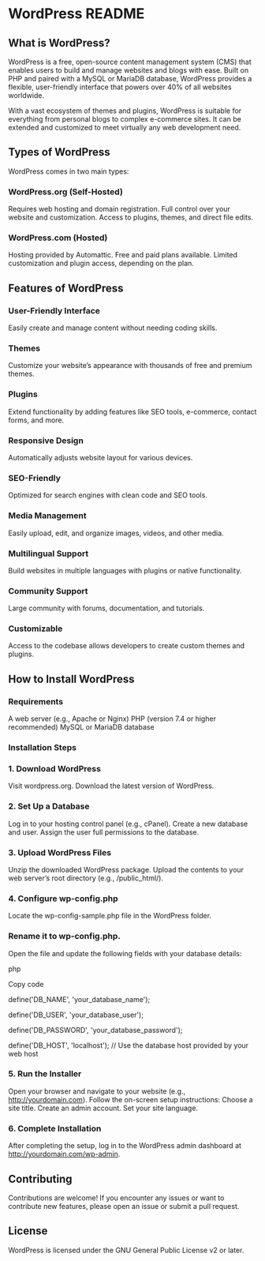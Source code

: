 # WordPress README
## What is WordPress?
WordPress is a free, open-source content management system (CMS) that enables users to build and manage websites and blogs with ease. Built on PHP and paired with a MySQL or MariaDB database, WordPress provides a flexible, user-friendly interface that powers over 40% of all websites worldwide.

With a vast ecosystem of themes and plugins, WordPress is suitable for everything from personal blogs to complex e-commerce sites. It can be extended and customized to meet virtually any web development need.

## Types of WordPress
WordPress comes in two main types:

### WordPress.org (Self-Hosted)

Requires web hosting and domain registration.
Full control over your website and customization.
Access to plugins, themes, and direct file edits.
### WordPress.com (Hosted)

Hosting provided by Automattic.
Free and paid plans available.
Limited customization and plugin access, depending on the plan.
## Features of WordPress
### User-Friendly Interface
Easily create and manage content without needing coding skills.

### Themes
Customize your website’s appearance with thousands of free and premium themes.

### Plugins
Extend functionality by adding features like SEO tools, e-commerce, contact forms, and more.

### Responsive Design
Automatically adjusts website layout for various devices.

### SEO-Friendly
Optimized for search engines with clean code and SEO tools.

### Media Management
Easily upload, edit, and organize images, videos, and other media.

### Multilingual Support
Build websites in multiple languages with plugins or native functionality.

### Community Support
Large community with forums, documentation, and tutorials.

### Customizable
Access to the codebase allows developers to create custom themes and plugins.

## How to Install WordPress
### Requirements
A web server (e.g., Apache or Nginx)
PHP (version 7.4 or higher recommended)
MySQL or MariaDB database
### Installation Steps
### 1. Download WordPress
Visit wordpress.org.
Download the latest version of WordPress.
### 2. Set Up a Database
Log in to your hosting control panel (e.g., cPanel).
Create a new database and user. Assign the user full permissions to the database.
### 3. Upload WordPress Files
Unzip the downloaded WordPress package.
Upload the contents to your web server’s root directory (e.g., /public_html/).
### 4. Configure wp-config.php
Locate the wp-config-sample.php file in the WordPress folder.

### Rename it to wp-config.php.

Open the file and update the following fields with your database details:

php

Copy code

define('DB_NAME', 'your_database_name');

define('DB_USER', 'your_database_user');

define('DB_PASSWORD', 'your_database_password');

define('DB_HOST', 'localhost'); // Use the database host provided by your web host

### 5. Run the Installer
Open your browser and navigate to your website (e.g., http://yourdomain.com).
Follow the on-screen setup instructions:
Choose a site title.
Create an admin account.
Set your site language.
### 6. Complete Installation
After completing the setup, log in to the WordPress admin dashboard at http://yourdomain.com/wp-admin.
## Contributing
Contributions are welcome! If you encounter any issues or want to contribute new features, please open an issue or submit a pull request.

## License
WordPress is licensed under the GNU General Public License v2 or later.
